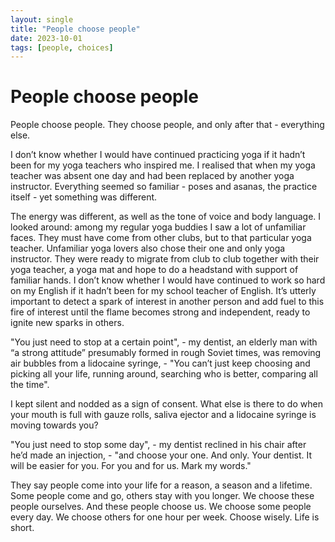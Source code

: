 ```yaml
---
layout: single
title: "People choose people"
date: 2023-10-01
tags: [people, choices]
---
```


# People choose people

People choose people. They choose people, and only after that - everything else.

I don’t know whether I would have continued practicing yoga if it hadn’t been for my yoga teachers who inspired me. I realised that when my yoga teacher was absent one day and had been replaced by another yoga instructor. Everything seemed so familiar - poses and asanas, the practice itself - yet something was different.

The energy was different, as well as the tone of voice and body language. I looked around: among my regular yoga buddies I saw a lot of unfamiliar faces. They must have come from other clubs, but to that particular yoga teacher. Unfamiliar yoga lovers also chose their one and only yoga instructor. They were ready to migrate from club to club together with their yoga teacher, a yoga mat and hope to do a headstand with support of familiar hands.
I don’t know whether I would have continued to work so hard on my English if it hadn’t been for my school teacher of English. It’s utterly important to detect a spark of interest in another person and add fuel to this fire of interest until the flame becomes strong and independent, ready to ignite new sparks in others.

"You just need to stop at a certain point", - my dentist, an elderly man with “a strong attitude” presumably formed in rough Soviet times, was removing air bubbles from a lidocaine syringe, - "You can’t just keep choosing and picking all your life, running around, searching who is better, comparing all the time".

I kept silent and nodded as a sign of consent. What else is there to do when your mouth is full with gauze rolls, saliva ejector and a lidocaine syringe is moving towards you?

"You just need to stop some day", - my dentist reclined in his chair after he’d made an injection, - "and choose your one. And only. Your dentist. It will be easier for you. For you and for us. Mark my words."

They say people come into your life for a reason, a season and a lifetime.
Some people come and go, others stay with you longer.
We choose these people ourselves.
And these people choose us.
We choose some people every day.
We choose others for one hour per week.
Choose wisely. Life is short.
